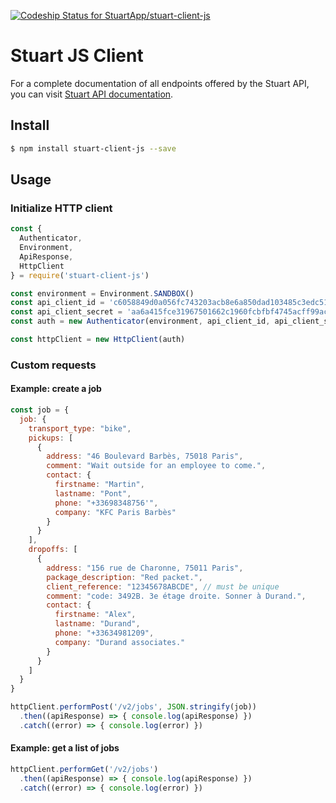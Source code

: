 [ ![Codeship Status for StuartApp/stuart-client-js](https://app.codeship.com/projects/92052000-0370-0136-1296-723ff8205244/status?branch=master)](https://app.codeship.com/projects/280281)

# Stuart JS Client

For a complete documentation of all endpoints offered by the Stuart API, you can visit [Stuart API documentation](https://stuart.api-docs.io).

## Install
``` bash
$ npm install stuart-client-js --save
```

## Usage

### Initialize HTTP client

```javascript
const {
  Authenticator,
  Environment,
  ApiResponse,
  HttpClient
} = require('stuart-client-js')

const environment = Environment.SANDBOX()
const api_client_id = 'c6058849d0a056fc743203acb8e6a850dad103485c3edc51b16a9260cc7a7689' // can be found here: https://admin-sandbox.stuart.com/client/api
const api_client_secret = 'aa6a415fce31967501662c1960fcbfbf4745acff99acb19dbc1aae6f76c9c618' // can be found here: https://admin-sandbox.stuart.com/client/api
const auth = new Authenticator(environment, api_client_id, api_client_secret)

const httpClient = new HttpClient(auth)
```

### Custom requests

#### Example: create a job

```javascript
const job = {
  job: {
    transport_type: "bike",
    pickups: [
      {
        address: "46 Boulevard Barbès, 75018 Paris",
        comment: "Wait outside for an employee to come.",
        contact: {
          firstname: "Martin",
          lastname: "Pont",
          phone: "+33698348756'",
          company: "KFC Paris Barbès"
        }
      }
    ],
    dropoffs: [
      {
        address: "156 rue de Charonne, 75011 Paris",
        package_description: "Red packet.",
        client_reference: "12345678ABCDE", // must be unique
        comment: "code: 3492B. 3e étage droite. Sonner à Durand.",
        contact: {
          firstname: "Alex",
          lastname: "Durand",
          phone: "+33634981209",
          company: "Durand associates."
        }
      }
    ]
  }
}

httpClient.performPost('/v2/jobs', JSON.stringify(job))
  .then((apiResponse) => { console.log(apiResponse) })
  .catch((error) => { console.log(error) })
```

#### Example: get a list of jobs

```javascript
httpClient.performGet('/v2/jobs')
  .then((apiResponse) => { console.log(apiResponse) })
  .catch((error) => { console.log(error) })
```

